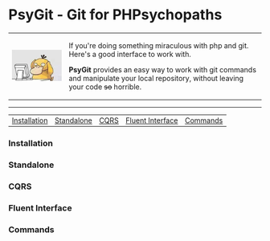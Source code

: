 PsyGit - Git for PHPsychopaths
==============================

<table border="0">
    <tr>
        <td>
            <img alt="PsyGit - git for PHPsychopaths" src="./psy-git.jpg" />
        </td>
        <td>
            <p>If you're doing something miraculous with php and git. Here's a good interface to work with.</p>
            <p><strong>PsyGit</strong> provides an easy way to work with git commands and manipulate your local repository, 
            without leaving your code <del>so</del> horrible.
            </p>
        </td>
    </tr>
</table>
    
---

<table>
    <tr>
        <td>
            <a href="#">Installation</a>
        </td>
        <td>
            <a href="#">Standalone</a>
        </td>
        <td>
            <a href="#">CQRS</a>
        </td>
        <td>
            <a href="#">Fluent Interface</a>
        </td>
        <td>
            <a href="#">Commands</a>
        </td>
    </tr>
</table>


### Installation
### Standalone
### CQRS
### Fluent Interface
### Commands

